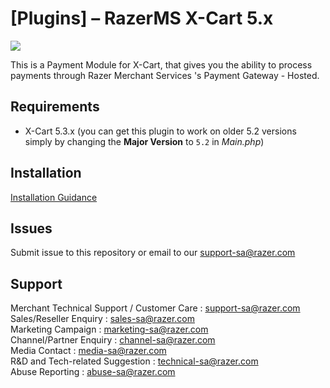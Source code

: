 # [Plugins] – RazerMS X-Cart 5.x

<img src="https://user-images.githubusercontent.com/38641542/74424977-ed7d7980-4e8d-11ea-9312-3c52bf90388c.jpg">

This is a Payment Module for X-Cart, that gives you the ability to process 
payments through Razer Merchant Services 's Payment Gateway - Hosted.

## Requirements

+ X-Cart 5.3.x (you can get this plugin to work on older 5.2 versions simply by 
changing the **Major Version** to `5.2` in *Main.php*)

## Installation

[Installation Guidance](https://github.com/RazerMS/X-Cart-5-Plugin/wiki/Installation-Guidance)

Issues
------------

Submit issue to this repository or email to our support-sa@razer.com


Support
-------

Merchant Technical Support / Customer Care : support-sa@razer.com <br>
Sales/Reseller Enquiry : sales-sa@razer.com <br>
Marketing Campaign : marketing-sa@razer.com <br>
Channel/Partner Enquiry : channel-sa@razer.com <br>
Media Contact : media-sa@razer.com <br>
R&D and Tech-related Suggestion : technical-sa@razer.com <br>
Abuse Reporting : abuse-sa@razer.com
